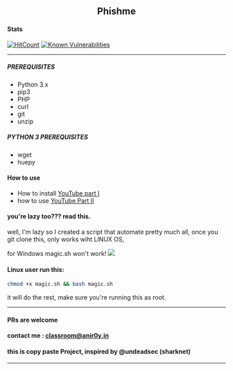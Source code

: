 <h2 align="center">Phishme</h2>

#### Stats
[![HitCount](http://hits.dwyl.com/anir0y/phishme.svg)](http://hits.dwyl.com/anir0y/phishme)
[![Known Vulnerabilities](https://snyk.io/test/github/anir0y/phishme/badge.svg?targetFile=requirements.txt)](https://snyk.io/test/github/anir0y/phishme?targetFile=requirements.txt)

---

##### PREREQUISITES

* Python 3.x 
* pip3
* PHP
* curl
* git
* unzip

##### PYTHON 3 PREREQUISITES
- wget
- huepy


#### How to use 

- How to install [YouTube part I ](https://youtu.be/SbSnt-VmvIw)
- how to use [YouTube Part II](https://youtu.be/Xcy36kCGFqQ)


#### you're lazy too??? read this. 
well, I'm lazy so I created a script that automate pretty much all, once you git clone this, only works wiht LINUX OS, 

for Windows magic.sh won't work! ![](http://www.reactiongifs.com/wp-content/uploads/2013/07/running.gif)

#### Linux user run this:
``` bash
chmod +x magic.sh && bash magic.sh 
```
it will do the rest, make sure you're running this as root. 

---
#### PRs are welcome
#### contact me : classroom@anir0y.in 

#### this is copy paste Project, inspired by @undeadsec (sharknet) 
---
